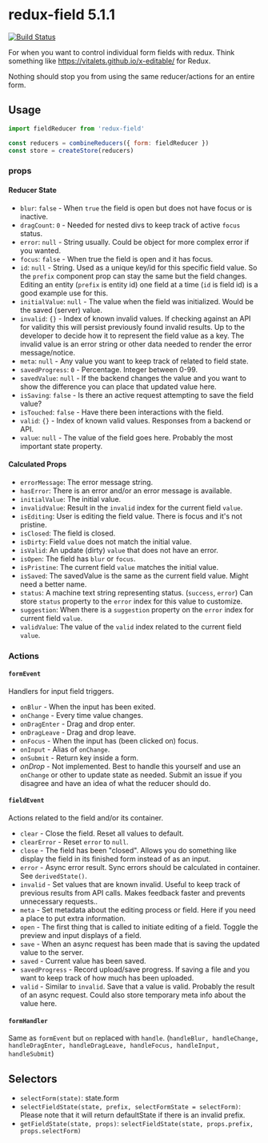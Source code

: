 # redux-field 5.1.1

[![Build Status](https://travis-ci.org/cape-io/redux-field.svg?branch=master)](https://travis-ci.org/cape-io/redux-field)

For when you want to control individual form fields with redux. Think something like https://vitalets.github.io/x-editable/ for Redux.

Nothing should stop you from using the same reducer/actions for an entire form.

## Usage

```javascript
import fieldReducer from 'redux-field'

const reducers = combineReducers({ form: fieldReducer })
const store = createStore(reducers)
```

### props

#### Reducer State

* `blur`: `false` - When `true` the field is open but does not have focus or is inactive.
* `dragCount`: `0` - Needed for nested divs to keep track of active `focus` status.
* `error`: `null` - String usually. Could be object for more complex error if you wanted.
* `focus`: `false` - When true the field is open and it has focus.
* `id`: `null` - String. Used as a unique key/id for this specific field value. So the `prefix` component prop can stay the same but the field changes. Editing an entity (`prefix` is entity id) one field at a time (`id` is field id) is a good example use for this.
* `initialValue`: `null` - The value when the field was initialized. Would be the saved (server) value.
* `invalid`: `{}` - Index of known invalid values. If checking against an API for validity this will persist previously found invalid results. Up to the developer to decide how it to represent the field value as a key. The invalid value is an error string or other data needed to render the error message/notice.
* `meta`: `null` - Any value you want to keep track of related to field state.
* `savedProgress`: `0` - Percentage. Integer between 0-99.
* `savedValue`: `null` - If the backend changes the value and you want to show the difference you can place that updated value here.
* `isSaving`: `false` - Is there an active request attempting to save the field value?
* `isTouched`: `false` - Have there been interactions with the field.
* `valid`: `{}` - Index of known valid values. Responses from a backend or API.
* `value`: `null` - The value of the field goes here. Probably the most important state property.

#### Calculated Props

* `errorMessage`: The error message string.
* `hasError`: There is an error and/or an error message is available.
* `initialValue`: The initial value.
* `invalidValue`: Result in the `invalid` index for the current field `value`.
* `isEditing`: User is editing the field value. There is focus and it's not pristine.
* `isClosed`: The field is closed.
* `isDirty`: Field `value` does not match the initial value.
* `isValid`: An update (dirty) `value` that does not have an error.
* `isOpen`: The field has `blur` or `focus`.
* `isPristine`: The current field `value` matches the initial value.
* `isSaved`: The savedValue is the same as the current field value. Might need a better name.
* `status`: A machine text string representing status. (`success`, `error`) Can store `status` property to the `error` index for this value to customize.
* `suggestion`: When there is a `suggestion` property on the `error` index for current field `value`.
* `validValue`: The value of the `valid` index related to the current field `value`.

### Actions

#### `formEvent`

Handlers for input field triggers.

* `onBlur` - When the input has been exited.
* `onChange` - Every time value changes.
* `onDragEnter` - Drag and drop enter.
* `onDragLeave` - Drag and drop leave.
* `onFocus` - When the input has (been clicked on) focus.
* `onInput` - Alias of `onChange`.
* `onSubmit` - Return key inside a form.
* _onDrop_ - Not implemented. Best to handle this yourself and use an `onChange` or other to update state as needed. Submit an issue if you disagree and have an idea of what the reducer should do.

#### `fieldEvent`

Actions related to the field and/or its container.

* `clear` - Close the field. Reset all values to default.
* `clearError` - Reset `error` to `null`.
* `close` - The field has been "closed". Allows you do something like display the field in its finished form instead of as an input.
* `error` - Async error result. Sync errors should be calculated in container. See `derivedState()`.
* `invalid` - Set values that are known invalid. Useful to keep track of previous results from API calls. Makes feedback faster and prevents unnecessary requests..
* `meta` - Set metadata about the editing process or field. Here if you need a place to put extra information.
* `open` - The first thing that is called to initiate editing of a field. Toggle the preview and input displays of a field.
* `save` - When an async request has been made that is saving the updated value to the server.
* `saved` - Current value has been saved.
* `savedProgress` - Record upload/save progress. If saving a file and you want to keep track of how much has been uploaded.
* `valid` - Similar to `invalid`. Save that a value is valid. Probably the result of an async request. Could also store temporary meta info about the value here.

#### `formHandler`

Same as `formEvent` but `on` replaced with `handle`. (`handleBlur, handleChange, handleDragEnter, handleDragLeave, handleFocus, handleInput, handleSubmit`)

## Selectors

* `selectForm(state)`: state.form
* `selectFieldState(state, prefix, selectFormState = selectForm)`: Please note that it will return defaultState if there is an invalid prefix.
* `getFieldState(state, props)`: `selectFieldState(state, props.prefix, props.selectForm)`
